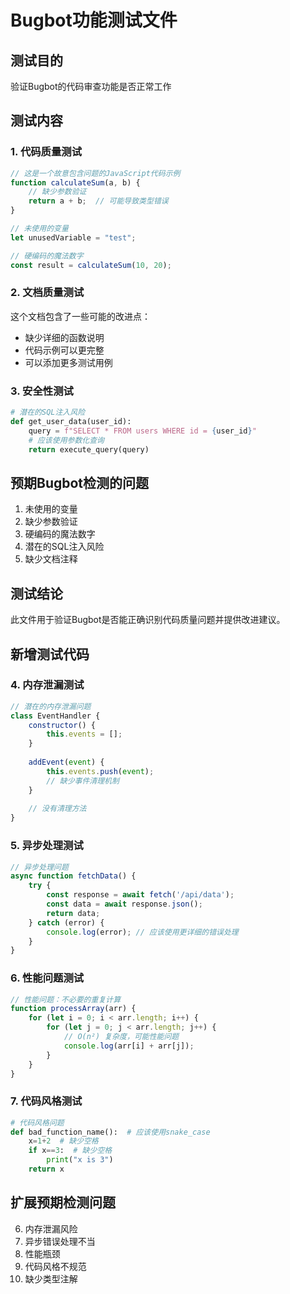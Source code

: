 # Bugbot功能测试文件

## 测试目的
验证Bugbot的代码审查功能是否正常工作

## 测试内容

### 1. 代码质量测试
```javascript
// 这是一个故意包含问题的JavaScript代码示例
function calculateSum(a, b) {
    // 缺少参数验证
    return a + b;  // 可能导致类型错误
}

// 未使用的变量
let unusedVariable = "test";

// 硬编码的魔法数字
const result = calculateSum(10, 20);
```

### 2. 文档质量测试
这个文档包含了一些可能的改进点：
- 缺少详细的函数说明
- 代码示例可以更完整
- 可以添加更多测试用例

### 3. 安全性测试
```python
# 潜在的SQL注入风险
def get_user_data(user_id):
    query = f"SELECT * FROM users WHERE id = {user_id}"
    # 应该使用参数化查询
    return execute_query(query)
```

## 预期Bugbot检测的问题
1. 未使用的变量
2. 缺少参数验证
3. 硬编码的魔法数字
4. 潜在的SQL注入风险
5. 缺少文档注释

## 测试结论
此文件用于验证Bugbot是否能正确识别代码质量问题并提供改进建议。

## 新增测试代码

### 4. 内存泄漏测试
```javascript
// 潜在的内存泄漏问题
class EventHandler {
    constructor() {
        this.events = [];
    }
    
    addEvent(event) {
        this.events.push(event);
        // 缺少事件清理机制
    }
    
    // 没有清理方法
}
```

### 5. 异步处理测试
```javascript
// 异步处理问题
async function fetchData() {
    try {
        const response = await fetch('/api/data');
        const data = await response.json();
        return data;
    } catch (error) {
        console.log(error); // 应该使用更详细的错误处理
    }
}
```

### 6. 性能问题测试
```javascript
// 性能问题：不必要的重复计算
function processArray(arr) {
    for (let i = 0; i < arr.length; i++) {
        for (let j = 0; j < arr.length; j++) {
            // O(n²) 复杂度，可能性能问题
            console.log(arr[i] + arr[j]);
        }
    }
}
```

### 7. 代码风格测试
```python
# 代码风格问题
def bad_function_name():  # 应该使用snake_case
    x=1+2  # 缺少空格
    if x==3:  # 缺少空格
        print("x is 3")
    return x
```

## 扩展预期检测问题
6. 内存泄漏风险
7. 异步错误处理不当
8. 性能瓶颈
9. 代码风格不规范
10. 缺少类型注解

